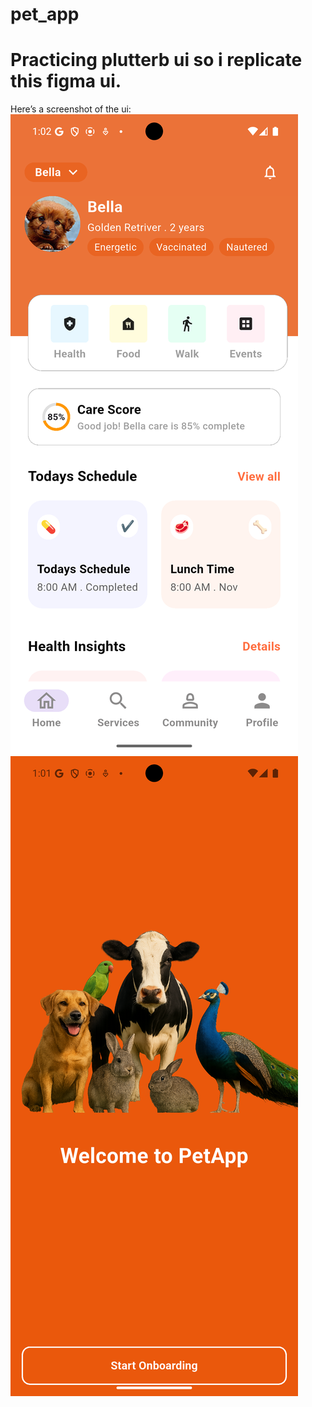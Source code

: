 # pet_app

# Practicing plutterb ui so i replicate this figma ui.

Here’s a screenshot of the ui:
![App Screenshot](assets/images/home_screen_image.png)
![App Screenshot](assets/images/onBording_image.png)
